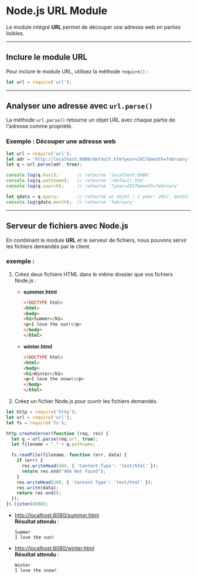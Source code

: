 # Node.js URL Module

Le module intégré **URL** permet de découper une adresse web en parties lisibles.

---

## Inclure le module URL

Pour inclure le module URL, utilisez la méthode `require()` :  
```javascript
let url = require('url');
```

---

## **Analyser une adresse avec `url.parse()`**

La méthode `url.parse()` retourne un objet URL avec chaque partie de l'adresse comme propriété.

### Exemple : Découper une adresse web
```javascript
let url = require('url');
let adr = 'http://localhost:8080/default.htm?year=2017&month=february';
let q = url.parse(adr, true);

console.log(q.host);       // retourne 'localhost:8080'
console.log(q.pathname);   // retourne '/default.htm'
console.log(q.search);     // retourne '?year=2017&month=february'

let qdata = q.query;       // retourne un objet : { year: 2017, month: 'february' }
console.log(qdata.month);  // retourne 'february'
```

---

## **Serveur de fichiers avec Node.js**

En combinant le module **URL** et le serveur de fichiers, nous pouvons servir les fichiers demandés par le client.

### exemple :
1. Créez deux fichiers HTML dans le même dossier que vos fichiers Node.js :
   - **summer.html**  
     ```html
     <!DOCTYPE html>
     <html>
     <body>
     <h1>Summer</h1>
     <p>I love the sun!</p>
     </body>
     </html>
     ```

   - **winter.html**  
     ```html
     <!DOCTYPE html>
     <html>
     <body>
     <h1>Winter</h1>
     <p>I love the snow!</p>
     </body>
     </html>
     ```

2. Créez un fichier Node.js pour ouvrir les fichiers demandés.

```javascript
let http = require('http');
let url = require('url');
let fs = require('fs');

http.createServer(function (req, res) {
  let q = url.parse(req.url, true);
  let filename = "." + q.pathname;

  fs.readFile(filename, function (err, data) {
    if (err) {
      res.writeHead(404, { 'Content-Type': 'text/html' });
      return res.end("404 Not Found");
    }
    res.writeHead(200, { 'Content-Type': 'text/html' });
    res.write(data);
    return res.end();
  });
}).listen(8080);
```

- [http://localhost:8080/summer.html](http://localhost:8080/summer.html)  
  **Résultat attendu** :  
  ```
  Summer
  I love the sun!
  ```

- [http://localhost:8080/winter.html](http://localhost:8080/winter.html)  
  **Résultat attendu** :  
  ```
  Winter
  I love the snow!
  ```
